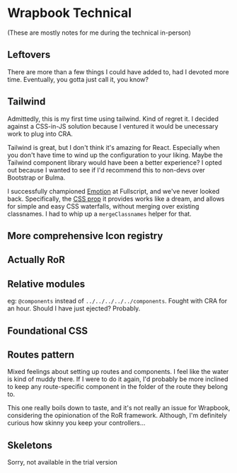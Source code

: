 # Wrapbook Technical

(These are mostly notes for me during the technical in-person)
## Leftovers

There are more than a few things I could have added to, had I devoted more time. Eventually, you gotta just call it, you know?

## Tailwind

Admittedly, this is my first time using tailwind. Kind of regret it. I decided against a CSS-in-JS solution because I ventured it would be unecessary work to plug into CRA.

Tailwind is great, but I don't think it's amazing for React. Especially when you don't have time to wind up the configuration to your liking. Maybe the Tailwind component library would have been a better experience? I opted out because I wanted to see if I'd recommend this to non-devs over Bootstrap or Bulma.

I successfully championed [Emotion](https://emotion.sh/docs/introduction) at Fullscript, and we've never looked back. Specifically, the [CSS prop](https://emotion.sh/docs/css-prop) it provides works like a dream, and allows for simple and easy CSS waterfalls, without merging over existing classnames. I had to whip up a `mergeClassnames` helper for that.

## More comprehensive Icon registry

## Actually RoR

## Relative modules

eg: `@components` instead of `../../../../../components`. Fought with CRA for an hour. Should I have just ejected? Probably.

## Foundational CSS

## Routes pattern

Mixed feelings about setting up routes and components. I feel like the water is kind of muddy there. If I were to do it again, I'd probably be more inclined to keep any route-specific component in the folder of the route they belong to.

This one really boils down to taste, and it's not really an issue for Wrapbook, considering the opinionation of the RoR framework. Although, I'm definitely curious how skinny you keep your controllers...


## Skeletons

Sorry, not available in the trial version
